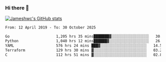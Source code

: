 ### Hi there 👋

[![Jameshwc's GitHub stats](https://github-readme-stats.vercel.app/api?username=jameshwc)](https://github.com/anuraghazra/github-readme-stats)

<!--START_SECTION:waka-->

```txt
From: 12 April 2019 - To: 30 October 2025

Go                     1,205 hrs 35 mins███████▓░░░░░░░░░░░░░░░░░   30.43 %
Python                 1,040 hrs 12 mins██████▓░░░░░░░░░░░░░░░░░░   26.25 %
YAML                   576 hrs 24 mins ███▓░░░░░░░░░░░░░░░░░░░░░   14.55 %
Terraform              129 hrs 30 mins ▓░░░░░░░░░░░░░░░░░░░░░░░░   03.27 %
C                      112 hrs 51 mins ▓░░░░░░░░░░░░░░░░░░░░░░░░   02.85 %
```

<!--END_SECTION:waka-->